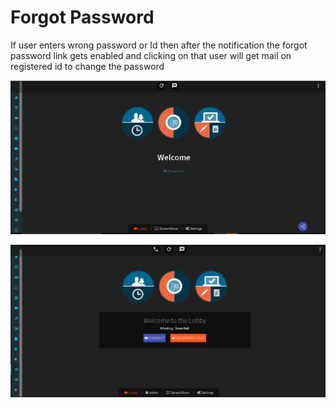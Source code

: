 # Forgot Password

If user enters wrong password or Id then after the notification the forgot password link gets enabled and clicking on that user will get mail on registered id to change the password

![](../.gitbook/assets/image%20%28161%29.png)

![](../.gitbook/assets/image%20%28172%29.png)






